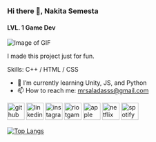 ### Hi there 👋, Nakita Semesta
#### LVL. 1 Game Dev 
![Image of GIF]([https://giphy.com/](https://tenor.com/en-GB/view/guts-berserk-guts-berserk-rain-sad-gif-24200182))

I made this project just for fun.

Skills: C++  / HTML / CSS

- 🌱 I’m currently learning Unity, JS, and Python 
- 📫 How to reach me: mrsaladasss@gmail.com


[<img src='https://cdn.jsdelivr.net/npm/simple-icons@3.0.1/icons/github.svg' alt='github' height='40'>](https://github.com/SemestaaaaA)  [<img src='https://cdn.jsdelivr.net/npm/simple-icons@3.0.1/icons/linkedin.svg' alt='linkedin' height='40'>](https://www.linkedin.com/in/https://www.linkedin.com/in/nakita-semesta-9402382a3//)  [<img src='https://cdn.jsdelivr.net/npm/simple-icons@3.0.1/icons/instagram.svg' alt='instagram' height='40'>](https://www.instagram.com/@saladass.__/)  [<img src='https://cdn.jsdelivr.net/npm/simple-icons@3.0.1/icons/riotgames.svg' alt='riotgames' height='40'>](nakieeet#5403)  [<img src='https://cdn.jsdelivr.net/npm/simple-icons@3.0.1/icons/apple.svg' alt='apple' height='40'>](a)  [<img src='https://cdn.jsdelivr.net/npm/simple-icons@3.0.1/icons/netflix.svg' alt='netflix' height='40'>](a)  [<img src='https://cdn.jsdelivr.net/npm/simple-icons@3.0.1/icons/spotify.svg' alt='spotify' height='40'>](https://open.spotify.com/user/21wbidqro5xodsycm7hbncajq?si=7954dab6f82e497c)  


[![Top Langs](https://github-readme-stats.vercel.app/api/top-langs/?username=SemestaaaaA)](https://github.com/anuraghazra/github-readme-stats)

